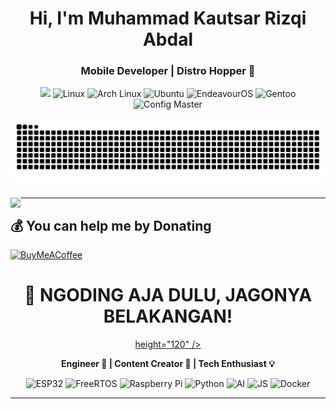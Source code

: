 <h1 align="center">Hi, I'm Muhammad Kautsar Rizqi Abdal</h1>
<h3 align="center">Mobile Developer | Distro Hopper 🐧</h3>



<div align="center">
  <img src="https://user-images.githubusercontent.com/22107794/139580686-887df369-edb8-4bc8-b607-4fbf6d7e4866.gif">

  <img src="https://img.shields.io/badge/Linux-FCC624?style=for-the-badge&logo=linux&logoColor=black" alt="Linux" />
  <img src="https://img.shields.io/badge/Arch_Linux-1793D1?style=for-the-badge&logo=arch-linux&logoColor=white" alt="Arch Linux" />
  <img src="https://img.shields.io/badge/Ubuntu-E95420?style=for-the-badge&logo=ubuntu&logoColor=white" alt="Ubuntu" />
  <img src="https://img.shields.io/badge/EndeavourOS-7C4DFF?style=for-the-badge&logo=arch-linux&logoColor=white" alt="EndeavourOS" />
  <img src="https://img.shields.io/badge/Gentoo-54487A?style=for-the-badge&logo=gentoo&logoColor=white" alt="Gentoo" />
  <img src="https://img.shields.io/badge/Config_Master-FFD700?style=for-the-badge&logo=neovim&logoColor=black" alt="Config Master" />


![snake gif](https://github.com/anharsaja/anharsaja/blob/output/github-contribution-grid-snake-dark.svg)
</div>

<p>
  <img align="left" src="https://github-readme-stats.vercel.app/api/top-langs/?username=anharsaja&layout=compact&theme=dracula" />
</p>

---

  ## 💰 You can help me by Donating
  [![BuyMeACoffee](https://img.shields.io/badge/Buy%20Me%20a%20Coffee-ffdd00?style=for-the-badge&logo=buy-me-a-coffee&logoColor=black)](https://bagibagi.co/therabdal) 
  

  
<!-- Proudly created with GPRM ( https://gprm.itsvg.in ) --> 



<h1 align="center">👋 NGODING AJA DULU, JAGONYA BELAKANGAN!</h1>

<p align="center">
    <a href="https://www.youtube.com/@kautsarrabdal">height="120" />
    </a>
</p>


<p align="center">
  <b>Engineer 🚀 | Content Creator 🎥 | Tech Enthusiast 💡</b>
</p>

<p align="center">
  <img src="https://img.shields.io/badge/-ESP32-blue?style=for-the-badge&logo=esp32" alt="ESP32" />
  <img src="https://img.shields.io/badge/-FreeRTOS-blue?style=for-the-badge&logo=rtos" alt="FreeRTOS" />
  <img src="https://img.shields.io/badge/-Raspberry%20Pi-red?style=for-the-badge&logo=raspberry-pi" alt="Raspberry Pi" />
  <img src="https://img.shields.io/badge/-Python-green?style=for-the-badge&logo=python" alt="Python" />
  <img src="https://img.shields.io/badge/-AI-yellow?style=for-the-badge&logo=ai" alt="AI" />
  <img src="https://img.shields.io/badge/-Javascript-yellow?style=for-the-badge&logo=javascript" alt="JS" />
  <img src="https://img.shields.io/badge/-Docker-blue?style=for-the-badge&logo=docker" alt="Docker" />
</p>

---
